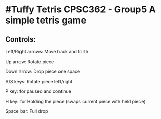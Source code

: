 #Tuffy Tetris CPSC362 - Group5
A simple tetris game
====================

Controls:
---------

Left/Right arrows: Move back and forth

Up arrow: Rotate piece

Down arrow: Drop piece one space

A/S keys: Rotate piece left/right

P key: for paused and continue

H key: for Holding the piece (swaps current piece with held piece)

Space bar: Full drop
